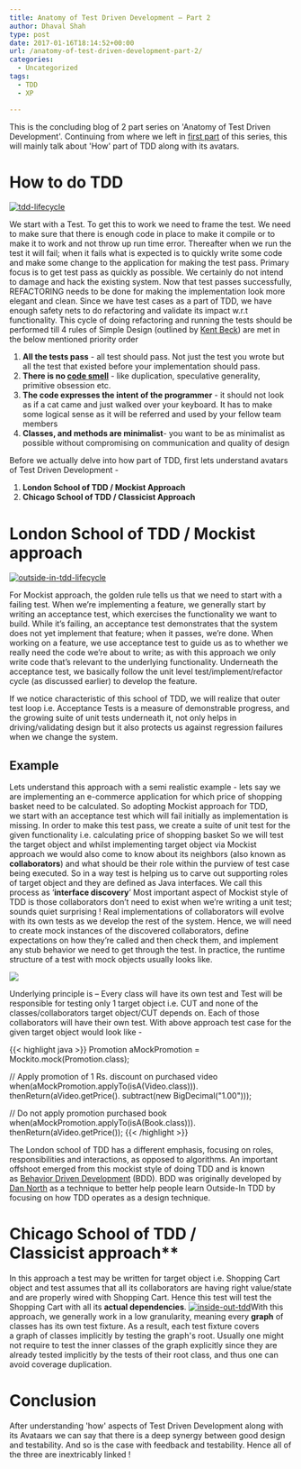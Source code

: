 ```yaml
---
title: Anatomy of Test Driven Development – Part 2
author: Dhaval Shah
type: post
date: 2017-01-16T18:14:52+00:00
url: /anatomy-of-test-driven-development-part-2/
categories:
  - Uncategorized
tags:
  - TDD
  - XP

---
```


This is the concluding blog of 2 part series on 'Anatomy of Test Driven Development'. Continuing from where we left in [first part](http://dhaval-shah.com/anatomy-of-test-driven-development-part-1/) of this series, this will mainly talk about 'How' part of TDD along with its avatars.

# How to do TDD

[![tdd-lifecycle](http://dhaval-shah.com/wp-content/uploads/2016/12/TDD-lifecycle-217x300.jpg)](http://dhaval-shah.com/wp-content/uploads/2016/12/TDD-lifecycle.jpg)

We start with a Test. To get this to work we need to frame the test. We need to make sure that there is enough code in place to make it compile or to make it to work and not throw up run time error. Thereafter when we run the test it will fail; when it fails what is expected is to quickly write some code and make some change to the application for making the test pass. Primary focus is to get test pass as quickly as possible. We certainly do not intend to damage and hack the existing system. Now that test passes successfully, REFACTORING needs to be done for making the implementation look more elegant and clean. Since we have test cases as a part of TDD, we have enough safety nets to do refactoring and validate its impact w.r.t functionality. This cycle of doing refactoring and running the tests should be performed till 4 rules of Simple Design (outlined by [Kent Beck](https://en.wikipedia.org/wiki/Kent_Beck)) are met in the below mentioned priority order

1.  **All the tests pass** - all test should pass. Not just the test you wrote but all the test that existed before your implementation should pass.
2.  **There is no [code smell](https://sourcemaking.com/refactoring/smells)** - like duplication, speculative generality, primitive obsession etc.
3.  **The code expresses the intent of the programmer** - it should not look as if a cat came and just walked over your keyboard. It has to make some logical sense as it will be referred and used by your fellow team members
4.  **Classes, and methods are minimalist**- you want to be as minimalist as possible without compromising on communication and quality of design

Before we actually delve into how part of TDD, first lets understand avatars of Test Driven Development -

1.  **London School of TDD / Mockist Approach**
2.  **Chicago School of TDD / Classicist Approach**

# London School of TDD / Mockist approach

[![outside-in-tdd-lifecycle](http://dhaval-shah.com/wp-content/uploads/2017/01/outside-in-tdd-lifecycle.jpg)](http://dhaval-shah.com/wp-content/uploads/2017/01/outside-in-tdd-lifecycle.jpg)

For Mockist approach, the golden rule tells us that we need to start with a failing test. When we’re implementing a feature, we generally start by writing an acceptance test, which exercises the functionality we want to build. While it’s failing, an acceptance test demonstrates that the system does not yet implement that feature; when it passes, we’re done. When working on a feature, we use acceptance test to guide us as to whether we really need the code we’re about to write; as with this approach we only write code that’s relevant to the underlying functionality. Underneath the acceptance test, we basically follow the unit level test/implement/refactor cycle (as discussed earlier) to develop the feature.

If we notice characteristic of this school of TDD, we will realize that outer test loop i.e. Acceptance Tests is a measure of demonstrable progress, and the growing suite of unit tests underneath it, not only helps in driving/validating design but it also protects us against regression failures when we change the system.

## Example
Lets understand this approach with a semi realistic example - lets say we are implementing an e-commerce application for which price of shopping basket need to be calculated. So adopting Mockist approach for TDD, we start with an acceptance test which will fail initially as implementation is missing. In order to make this test pass, we create a suite of unit test for the given functionality i.e. calculating price of shopping basket So we will test the target object and whilst implementing target object via Mockist approach we would also come to know about its neighbors (also known as **collaborators**) and what should be their role within the purview of test case being executed. So in a way test is helping us to carve out supporting roles of target object and they are defined as Java interfaces. We call this process as ‘**interface discovery**’ Most important aspect of Mockist style of TDD is those collaborators don’t need to exist when we’re writing a unit test; sounds quiet surprising ! Real implementations of collaborators will evolve with its own tests as we develop the rest of the system. Hence, we will need to create mock instances of the discovered collaborators, define expectations on how they’re called and then check them, and implement any stub behavior we need to get through the test. In practice, the runtime structure of a test with mock objects usually looks like.

[![](http://dhaval-shah.com/wp-content/uploads/2017/01/outside-in-tdd-basket-price-example-2.png)](http://dhaval-shah.com/wp-content/uploads/2017/01/outside-in-tdd-basket-price-example-2.png)

Underlying principle is – Every class will have its own test and Test will be responsible for testing only 1 target object i.e. CUT and none of the classes/collaborators target object/CUT depends on. Each of those collaborators will have their own test. With above approach test case for the given target object would look like -

{{< highlight java >}}
Promotion aMockPromotion = Mockito.mock(Promotion.class);

// Apply promotion of 1 Rs. discount on purchased video
when(aMockPromotion.applyTo(isA(Video.class))).
     thenReturn(aVideo.getPrice().
     subtract(new BigDecimal("1.00")));

// Do not apply promotion purchased book
when(aMockPromotion.applyTo(isA(Book.class))).
     thenReturn(aVideo.getPrice());
{{< /highlight >}}

The London school of TDD has a different emphasis, focusing on roles, responsibilities and interactions, as opposed to algorithms. An important offshoot emerged from this mockist style of doing TDD and is known as [Behavior Driven Development](http://dannorth.net/introducing-bdd/) (BDD). BDD was originally developed by [Dan North](https://dannorth.net/about/) as a technique to better help people learn Outside-In TDD by focusing on how TDD operates as a design technique.

# Chicago School of TDD / Classicist approach**
In this approach a test may be written for target object i.e. Shopping Cart object and test assumes that all its collaborators are having right value/state and are properly wired with Shopping Cart. Hence this test will test the Shopping Cart with all its **actual dependencies**. [![inside-out-tdd](http://dhaval-shah.com/wp-content/uploads/2017/01/inside-out-tdd.jpg)](http://dhaval-shah.com/wp-content/uploads/2017/01/inside-out-tdd.jpg)With this approach, we generally work in a low granularity, meaning every **graph** of classes has its own test fixture. As a result, each test fixture covers a graph of classes implicitly by testing the graph's root. Usually one might not require to test the inner classes of the graph explicitly since they are already tested implicitly by the tests of their root class, and thus one can avoid coverage duplication.

# Conclusion
After understanding 'how' aspects of Test Driven Development along with its Avataars we can say that there is a deep synergy between good design and testability. And so is the case with feedback and testability. Hence all of the three are inextricably linked !